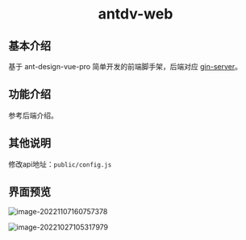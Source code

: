 <h1 align="center">
	antdv-web
</h1>

## 基本介绍

基于 ant-design-vue-pro 简单开发的前端脚手架，后端对应 [gin-server](https://github.com/niudaii/gin-server)。

## 功能介绍

参考后端介绍。

## 其他说明

修改api地址：`public/config.js`

## 界面预览

![image-20221107160757378](https://nnotes.oss-cn-hangzhou.aliyuncs.com/notes/image-20221107160757378.png)

![image-20221027105317979](https://nnotes.oss-cn-hangzhou.aliyuncs.com/notes/image-20221027105317979.png)